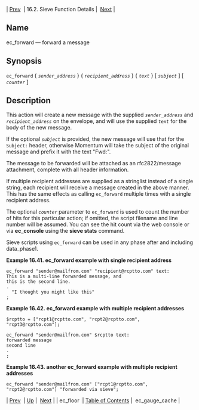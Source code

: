 | [Prev](sieve.ref.ec_floor)  | 16.2. Sieve Function Details |  [Next](sieve.ref.ec_gauge_cache.php) |

<a name="sieve.ref.ec_forward"></a>
## Name

ec_forward — forward a message

## Synopsis

`ec_forward` { *`sender_address`* } { *`recipient_address`* } { *`text`* } [ *`subject`* ] [ *`counter`* ]

<a name="idp29557936"></a>
## Description

This action will create a new message with the supplied *`sender_address`* and *`recipient_address`* on the envelope, and will use the supplied *`text`* for the body of the new message.

If the optional *`subject`* is provided, the new message will use that for the `Subject:` header, otherwise Momentum will take the subject of the original message and prefix it with the text "Fwd:".

The message to be forwarded will be attached as an rfc2822/message attachment, complete with all header information.

If multiple recipient addresses are supplied as a stringlist instead of a single string, each recipient will receive a message created in the above manner. This has the same effects as calling `ec_forward` multiple times with a single recipient address.

The optional *`counter`* parameter to `ec_forward` is used to count the number of hits for this particular action; if omitted, the script filename and line number will be assumed. You can see the hit count via the web console or via **ec_console** using the **sieve stats**       command.

Sieve scripts using `ec_forward` can be used in any phase after and including data_phase1.

<a name="example.ec_forward.single"></a>

**Example 16.41. ec_forward example with single recipient address**

```
ec_forward "sender@mailfrom.com" "recipient@rcptto.com" text:
This is a multi-line forwarded message, and
this is the second line.
.
  "I thought you might like this"
;
```

<a name="example.ec_forward.multiple"></a>

**Example 16.42. ec_forward example with multiple recipient addresses**

```
$rcptto = ["rcpt1@rcptto.com", "rcpt2@rcptto.com", "rcpt3@rcptto.com"];

ec_forward "sender@mailfrom.com" $rcptto text:
forwarded message
second line
.
;
```

<a name="example.ec_forward.multiple.second"></a>

**Example 16.43. another ec_forward example with multiple recipient addresses**

`ec_forward "sender@mailfrom.com" ["rcpt1@rcptto.com", "rcpt2@rcptto.com"] "forwarded via sieve";`

| [Prev](sieve.ref.ec_floor)  | [Up](sieve.ref.files.php) |  [Next](sieve.ref.ec_gauge_cache.php) |
| ec_floor  | [Table of Contents](index) |  ec_gauge_cache |
